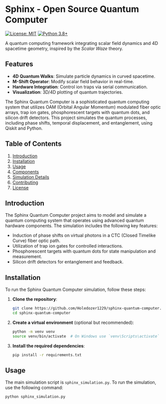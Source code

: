 # Sphinx - Open Source Quantum Computer

[![License: MIT](https://img.shields.io/badge/License-MIT-yellow.svg)](https://opensource.org/licenses/MIT)
[![Python 3.8+](https://img.shields.io/badge/Python-3.8%2B-blue.svg)](https://www.python.org/)

A quantum computing framework integrating scalar field dynamics and 4D spacetime geometry, inspired by the *Scalar Waze* theory.

## Features
- **4D Quantum Walks**: Simulate particle dynamics in curved spacetime.
- **M-Shift Operator**: Modify scalar field behavior in real-time.
- **Hardware Integration**: Control ion traps via serial communication.
- **Visualization**: 3D/4D plotting of quantum trajectories.

The Sphinx Quantum Computer is a sophisticated quantum computing system that utilizes OAM (Orbital Angular Momentum) modulated fiber optic arrays, trap ion gates, phosphorescent targets with quantum dots, and silicon drift detectors. This project simulates the quantum processes, including phase shifts, temporal displacement, and entanglement, using Qiskit and Python.

## Table of Contents

1. [Introduction](#introduction)
2. [Installation](#installation)
3. [Usage](#usage)
4. [Components](#components)
5. [Simulation Details](#simulation-details)
6. [Contributing](#contributing)
7. [License](#license)

## Introduction

The Sphinx Quantum Computer project aims to model and simulate a quantum computing system that operates using advanced quantum hardware components. The simulation includes the following key features:

- Induction of phase shifts on virtual photons in a CTC (Closed Timelike Curve) fiber optic path.
- Utilization of trap ion gates for controlled interactions.
- Phosphorescent targets with quantum dots for state manipulation and measurement.
- Silicon drift detectors for entanglement and feedback.

## Installation

To run the Sphinx Quantum Computer simulation, follow these steps:

1. **Clone the repository**:
    ```bash
    git clone https://github.com/Holedozer1229/sphinx-quantum-computer.git
    cd sphinx-quantum-computer
    ```

2. **Create a virtual environment** (optional but recommended):
    ```bash
    python -m venv venv
    source venv/bin/activate  # On Windows use `venv\Scripts\activate`
    ```

3. **Install the required dependencies**:
    ```bash
    pip install -r requirements.txt
    ```

## Usage

The main simulation script is `sphinx_simulation.py`. To run the simulation, use the following command:

```bash
python sphinx_simulation.py
